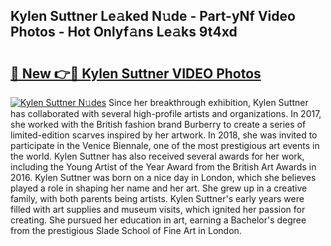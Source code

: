 ## Kylen Suttner Le𝚊ked N𝚞de - Part-yNf Video Photos - Hot Onlyf𝚊ns Le𝚊ks 9t4xd

# <h2><a href="http://ac41246.deff.icu/?id=Kylen+Suttner">🔗 New 👉🔴 Kylen Suttner VIDEO Photos</a></h2>

[![Kylen Suttner N𝚞des](https://i.imgur.com/rIISA9y.gif)](http://ac41246.deff.icu/?id=Kylen+Suttner)
Since her breakthrough exhibition, Kylen Suttner has collaborated with several high-profile artists and organizations. In 2017, she worked with the British fashion brand Burberry to create a series of limited-edition scarves inspired by her artwork. In 2018, she was invited to participate in the Venice Biennale, one of the most prestigious art events in the world. Kylen Suttner has also received several awards for her work, including the Young Artist of the Year Award from the British Art Awards in 2016. Kylen Suttner was born on a nice day in London, which she believes played a role in shaping her name and her art. She grew up in a creative family, with both parents being artists. Kylen Suttner's early years were filled with art supplies and museum visits, which ignited her passion for creating. She pursued her education in art, earning a Bachelor's degree from the prestigious Slade School of Fine Art in London.

